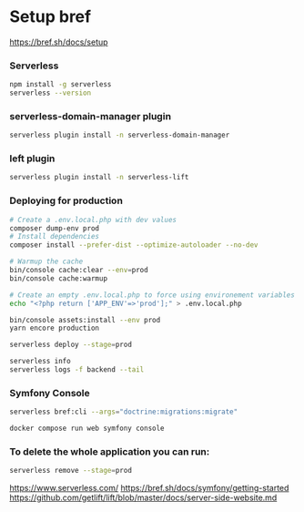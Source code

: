 # Setup bref
https://bref.sh/docs/setup
### Serverless
```bash
npm install -g serverless
serverless --version
```

### serverless-domain-manager plugin
```bash
serverless plugin install -n serverless-domain-manager
```

### left plugin
```bash
serverless plugin install -n serverless-lift
```

### Deploying for production
```bash
# Create a .env.local.php with dev values
composer dump-env prod
# Install dependencies
composer install --prefer-dist --optimize-autoloader --no-dev

# Warmup the cache
bin/console cache:clear --env=prod
bin/console cache:warmup

# Create an empty .env.local.php to force using environement variables
echo "<?php return ['APP_ENV'=>'prod'];" > .env.local.php

bin/console assets:install --env prod
yarn encore production

serverless deploy --stage=prod

serverless info
serverless logs -f backend --tail
```

### Symfony Console
```bash
serverless bref:cli --args="doctrine:migrations:migrate"
```

```bash
docker compose run web symfony console
```

### To delete the whole application you can run:
```bash
serverless remove --stage=prod
```

https://www.serverless.com/
https://bref.sh/docs/symfony/getting-started
https://github.com/getlift/lift/blob/master/docs/server-side-website.md